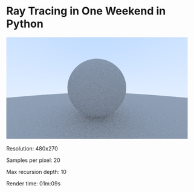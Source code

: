 # Ray Tracing in One Weekend in Python

![Render](image.png)

Resolution: 480x270

Samples per pixel: 20

Max recursion depth: 10

Render time: 01m:09s
